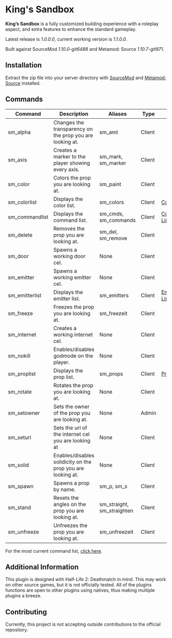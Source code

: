 # King's Sandbox

**King’s Sandbox** is a fully customized building experience with a roleplay aspect, and extra features to enhance the standard gameplay.

Latest release is *1.0.0.0*, current working version is *1.1.0.0*.

Built against SourceMod *1.10.0-git6488* and Metamod: Source *1.10.7-git971*.

## Installation

Extract the zip file into your server directory with [SourceMod](https://www.sourcemod.net/) and [Metamod: Source](https://www.sourcemm.net/) installed.

## Commands
Command | Description | Aliases | Type | Extra
--- | --- | --- | --- | ---
sm_alpha|Changes the transparency on the prop you are looking at.|sm_amt|Client|
sm_axis|Creates a marker to the player showing every axis.|sm_mark, sm_marker|Client|
sm_color|Colors the prop you are looking at.|sm_paint|Client|
sm_colorlist|Displays the color list.|sm_colors|Client|[Color List](https://rockzehh.github.io/kingssandbox/1.0.0.0/colorlist_export.html)
sm_commandlist|Displays the command list.|sm_cmds, sm_commands|Client|[Command List](https://rockzehh.github.io/kingssandbox/1.0.0.0/commandlist_export.html)
sm_delete|Removes the prop you are looking at.|sm_del, sm_remove|Client|
sm_door|Spawns a working door cel.|None|Client|
sm_emitter|Spawns a working emitter cel.|None|Client|
sm_emitterlist|Displays the emitter list.|sm_emitters|Client|[Emitters List](https://rockzehh.github.io/kingssandbox/1.0.0.0/emitters.html)
sm_freeze|Freezes the prop you are looking at.|sm_freezeit|Client|
sm_internet|Creates a working internet cel.|None|Client|
sm_nokill|Enables/disables godmode on the player.|None|Client|
sm_proplist|Displays the prop list.|sm_props|Client|[Prop List](https://rockzehh.github.io/kingssandbox/1.0.0.0/proplist_export.html)
sm_rotate|Rotates the prop you are looking at.|None|Client|
sm_setowner|Sets the owner of the prop you are looking at.|None|Admin|
sm_seturl|Sets the url of the internet cel you are looking at|None|Client|
sm_solid|Enables/disables solidicity on the prop you are looking at.|None|Client|
sm_spawn|Spawns a prop by name.|sm_p, sm_s|Client|
sm_stand|Resets the angles on the prop you are looking at.|sm_straight, sm_straighten|Client|
sm_unfreeze|Unfreezes the prop you are looking at.|sm_unfreezeit|Client|

For the most current command list, [click here](https://rockzehh.github.io/kingssandbox/1.0.0.0/commandlist_export.html).

## Additional Information
This plugin is designed with Half-Life 2: Deathmatch in mind. This may work on other source games, but it is not officially tested. All of the plugins functions are open to other plugins using natives, thus making multiple plugins a breeze.

## Contributing
Currently, this project is not accepting outside contributions to the official repository.